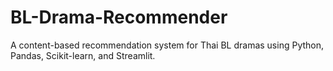 # BL-Drama-Recommender
A content-based recommendation system for Thai BL dramas using Python, Pandas, Scikit-learn, and Streamlit.
